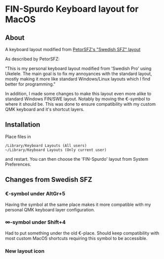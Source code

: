 # FIN-Spurdo Keyboard layout for MacOS

## About

A keyboard layout modified from [PetorSFZ's "Swedish SFZ" layout](https://github.com/PetorSFZ/MacOSX-Improved-Swedish-Keyboard-Layout)

As described by PetorSFZ:

"This is my personal keyboard layout modified from 'Swedish Pro' using Ukelele. The main goal is to fix my annoyances with the standard layout, mostly making it more like standard Windows/Linux layouts which I find better for programming."

In addition, I made some changes to make this layout even more alike to standard Windows FIN/SWE layout. Notably by moving the €-symbol to where it should be. This was done to ensure compatibility with my custom QMK keyboard and it's shortcut layers.

## Installation

Place files in

	/Library/Keyboard Layouts (All users)
	~/Library/Keyboard Layouts (Only current user)
	
and restart. You can then choose the 'FIN-Spurdo' layout from System Preferences.

## Changes from Swedish SFZ

### €-symbol under AltGr+5

Having the symbol at the same place makes it more compatible with my personal QMK keyboard layer configuration.

### ∞-symbol under Shift+4

Had to put something under the old €-place. Should keep compatibility with most custom MacOS shortcuts requiring this symbol to be accessible.

### New layout icon
